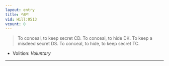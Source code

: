 ```yaml
---
layout: entry
title: འཆབ་
vid: Hill:0513
vcount: 0
---
```

> To conceal, to keep secret CD\. To conceal, to hide DK\. To keep a misdeed secret DS\. To conceal, to hide, to keep secret TC\.

* Volition: _Voluntary_

---


